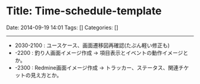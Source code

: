 # Title: Time-schedule-template

Date: 2014-09-19 14:01
Tags: []
Categories: []

---

- 2030-2100 : ユースケース、画面遷移図再確認(たぶん軽い修正も)
- -2200     : 釣り人画面イメージ作成 -> 項目表示とイベントの動作イメージとか。
- -2300     : Redmine画面イメージ作成 -> トラッカー、ステータス、関連チケットの見え方とか。

